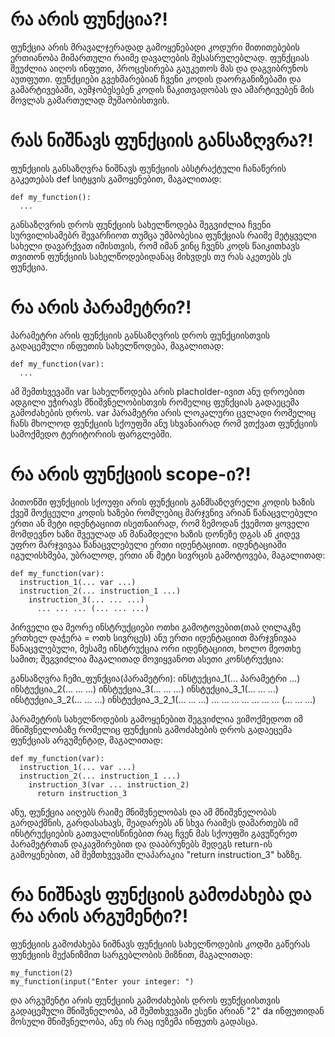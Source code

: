 # **რა არის ფუნქცია?!**
ფუნქცია არის მრავალჯერადად გამოყენებადი კოდური მითითებების ერთიანობა მიმართული რაიმე დავალების შესასრულებლად. ფუნქციას შეუძლია აიღოს ინფუთი, პროცესირება გაუკეთოს მას და დაგვიბრუნოს აუთფუთი. ფუნქციები გვეხმარებიან ჩვენი კოდის დაორგანიზებაში და გამარტივებაში, აუმჯობესებენ კოდის წაკითვადობას და ამარტივებენ მის მოვლას გამართულად მუშაობისთვის.

# **რას ნიშნავს ფუნქციის განსაზღვრა?!**
ფუნქციის განსაზღვრა ნიშნავს ფუნქციის აბსტრაქტული ჩანაწერის გაკეთებას def სიტყვის გამოყენებით, მაგალითად:
```
def my_function():
  ...
```
განსაზღვრის დროს ფუნქციის სახელწოდება შეგვიძლია ჩვენი სურვილისამებრ შევარჩიოთ თუმცა უმბობესია ფუნქციას რაიმე მეტყველი სახელი დავარქვათ იმისთვის, რომ იმან ვინც ჩვენს კოდს წაიკითხავს თვითონ ფუნქციის სახელწოდებიდანაც მიხვდეს თუ რას აკეთებს ეს ფუნქცია.

# **რა არის პარამეტრი?!**
პარამეტრი არის ფუნქციის განსაზღვრის დროს ფუნქციისთვის გადაცემული ინფუთის სახელწოდება, მაგალითად:
```
def my_function(var):
  ...
```
ამ შემთხვევაში var სახელწოდება არის placholder-ივით ანუ დროებით ადგილი უჭირავს მნიშვნელობისთვის რომელიც ფუნქციას გადაეცემა გამოძახების დროს.
var პარამეტრი არის ლოკალური ცვლადი რომელიც ჩანს მხოლოდ ფუნქციის სქოუფში ანუ სხვანაირად რომ ვთქვათ ფუნქციის სამოქმედო ტერიტორიის ფარგლებში.

# **რა არის ფუნქციის scope-ი?!**
პითონში ფუნქციის სქოუფი არის ფუნქციის განმსაზღვრელი კოდის ხაზის ქვეშ მოქცეული კოდის ხაზები რომლებიც მარჯვნივ არიან წანაცვლებული ერთი ან მეტი იდენტაციით ისეთნაირად, რომ ზემოდან ქვემოთ ყოველი მომდევნო ხაზი შვეულად ან მანამდელი ხაზის დონეზე დგას ან კიდევ უფრო მარჯვივაა წანაცვლებული ერთი იდენტაციით. იდენტაციაში იგულისხმება, უბრალოდ, ერთი ან მეტი სივრცის გამოტოვება, მაგალითად:
```
def my_function(var):
  instruction_1(... var ...)
  instruction_2(... instruction_1 ...)
    instruction_3(... ... ...)
      ... ... ... (... ... ...)
```
პირველი და მეორე ინსტრუქციები ოთხი გამოტოვებით(თაბ ღილაკზე ერთხელ დაჭერა = ოთხ სივრცეს) ანუ ერთი იდენტაციით მარჯვნივაა წანაცვლებული, მესამე ინსტრუქცია ორი იდენტაციით, ხოლო მეოთხე სამით; შეგვიძლია მაგალითად მოვიყვანოთ ასეთი კონსტრუქცია:

განსაზღვრა ჩემი_ფუნქცია(პარამეტრი):
	ინსტუქცია_1(... პარამეტრი …)
	ინსტუქცია_2(... … …)
	ინსტუქცია_3(... … …)
		ინსტუქცია_3_1(... … …)
		ინსტუქცია_3_2(... … …)
			ინსტუქცია_3_2_1(... … …)
			… … … … … … … (… … …)

პარამეტრის სახელწოდების გამოყენებით შეგვიძლია ვიმოქმედოთ იმ მნიშვნელობაზე რომელიც ფუნქციის გამოძახების დროს გადაეცემა ფუნქციას არგუმენტად, მაგალითად:
```
def my_function(var):
  instruction_1(... var ...)
  instruction_2(... instruction_1 ...)
    instruction_3(var ... instruction_2)
      return instruction_3
```
ანუ, ფუნქცია აიღებს რაიმე მნიშვნელობას და ამ მნიშვნელობას გარდაქმნის, გარდასახავს, შეადარებს ან სხვა რაიმეს დამართებს იმ ინსტრუქციების გათვალისწინებით რაც ჩვენ მას სქოუფში გავუწერეთ პარამეტრთან დაკავშირებით და დააბრუნებს შედეგს return-ის გამოყენებით, ამ შემთხვევაში ლაპარაკია "return instruction_3" ხაზზე.

# **რა ნიშნავს ფუნქციის გამოძახება და რა არის არგუმენტი?!**
ფუნქციის გამოძახება ნიშნავს ფუნქციის სახელწოდების კოდში გაწერას ფუნქციის მექანიზმით სარგებლობის მიზნით, მაგალითად:
```
my_function(2)
my_function(input("Enter your integer: ")
```
და არგუმენტი არის ფუნქციის გამოძახების დროს ფუნქციისთვის გადაცემული მნიშვნელობა, ამ შემთხვევაში ესენი არიან "2" da ინფუთიდან მოსული მნიშვნელობა, ანუ ის რაც იუზემა ინფუთს გადასცა.










